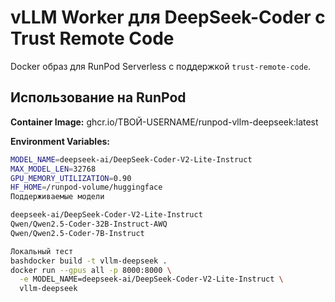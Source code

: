 # vLLM Worker для DeepSeek-Coder с Trust Remote Code

Docker образ для RunPod Serverless с поддержкой `trust-remote-code`.

## Использование на RunPod

**Container Image:**
ghcr.io/ТВОЙ-USERNAME/runpod-vllm-deepseek:latest

**Environment Variables:**
```bash
MODEL_NAME=deepseek-ai/DeepSeek-Coder-V2-Lite-Instruct
MAX_MODEL_LEN=32768
GPU_MEMORY_UTILIZATION=0.90
HF_HOME=/runpod-volume/huggingface
Поддерживаемые модели

deepseek-ai/DeepSeek-Coder-V2-Lite-Instruct
Qwen/Qwen2.5-Coder-32B-Instruct-AWQ
Qwen/Qwen2.5-Coder-7B-Instruct

Локальный тест
bashdocker build -t vllm-deepseek .
docker run --gpus all -p 8000:8000 \
  -e MODEL_NAME=deepseek-ai/DeepSeek-Coder-V2-Lite-Instruct \
  vllm-deepseek